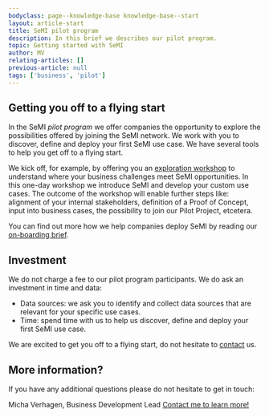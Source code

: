 ```yaml
---
bodyclass: page--knowledge-base knowledge-base--start
layout: article-start
title: SeMI pilot program
description: In this brief we describes our pilot program. 
topic: Getting started with SeMI
author: MV
relating-articles: []
previous-article: null
tags: ['business', 'pilot']
---
```


## Getting you off to a flying start

In the SeMI *pilot program* we offer companies the opportunity to explore the possibilities offered by joining the SeMI network. We work with you to discover, define and deploy your first SeMI use case. We have several tools to help you get off to a flying start. 

We kick off, for example, by offering you an [exploration workshop](http://dev.semi.network/knowledge-base/INSERT_LINK.html) to understand where your business challenges meet SeMI opportunities. In this one-day workshop we introduce SeMI and develop your custom use cases. The outcome of the workshop will enable further steps like: alignment of your internal stakeholders, definition of a Proof of Concept, input into business cases, the possibility to join our Pilot Project, etcetera. 

You can find out more how we help companies deploy SeMI by reading our [on-boarding brief](http://dev.semi.network/knowledge-base/INSERT_LINK.html).

## Investment

We do not charge a fee to our pilot program participants. We do ask an investment in time and data:

- Data sources: we ask you to identify and collect data sources that are relevant for your specific use cases.
- Time: spend time with us to help us discover, define and deploy your first SeMI use case.

We are excited to get you off to a flying start, do not hesitate to [contact](mailto:micha@semi.network) us. 

## More information?
If you have any additional questions please do not hesitate to get in touch:

Micha Verhagen, Business Development Lead
[Contact me to learn more!](mailto:micha@semi.network)
